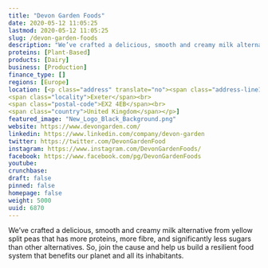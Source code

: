 ```yaml
---
title: "Devon Garden Foods"
date: 2020-05-12 11:05:25
lastmod: 2020-05-12 11:05:25
slug: /devon-garden-foods
description: "We’ve crafted a delicious, smooth and creamy milk alternative from yellow split peas that has more proteins, more fibre, and significantly less sugars than other alternatives. So, join the cause and help us build a resilient food system that benefits our planet and all its inhabitants."
proteins: [Plant-Based]
products: [Dairy]
business: [Production]
finance_type: []
regions: [Europe]
location: [<p class="address" translate="no"><span class="address-line1">Commercial Road</span><br>
<span class="locality">Exeter</span><br>
<span class="postal-code">EX2 4EB</span><br>
<span class="country">United Kingdom</span></p>]
featured_image: "New_Logo_Black_Background.png"
website: https://www.devongarden.com/
linkedin: https://www.linkedin.com/company/devon-garden
twitter: https://twitter.com/DevonGardenFood
instagram: https://www.instagram.com/DevonGardenFoods/
facebook: https://www.facebook.com/pg/DevonGardenFoods
youtube: 
crunchbase: 
draft: false
pinned: false
homepage: false
weight: 5000
uuid: 6870
---
```

We’ve crafted a delicious, smooth and creamy milk alternative from yellow split peas that has more proteins, more fibre, and significantly less sugars than other alternatives. So, join the cause and help us build a resilient food system that benefits our planet and all its inhabitants.
